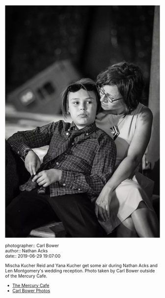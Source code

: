 ![Mischa Kucher Reid and Yana Kucher get some air](assets/2019-06-29-set-3-the-reception-47.webp)

photographer:: Carl Bower  
author:: Nathan Acks  
date:: 2019-06-29 19:07:00

Mischa Kucher Reid and Yana Kucher get some air during Nathan Acks and Len Montgomery's wedding reception. Photo taken by Carl Bower outside of the Mercury Cafe.

* [The Mercury Cafe](http://mercurycafe.com)
* [Carl Bower Photos](https://carlbowerphotos.com)
